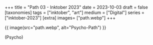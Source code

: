 +++
title = "Path 03 - Inktober 2023"
date = 2023-10-03
draft =  false
[taxonomies]
tags = ["inktober", "art"]
medium = ["Digital"]
series = ["inktober-2023"]
[extra]
images= ["path.webp"]
+++

{{ image(src="path.webp", alt="Psycho-Path") }}

(Psycho)
